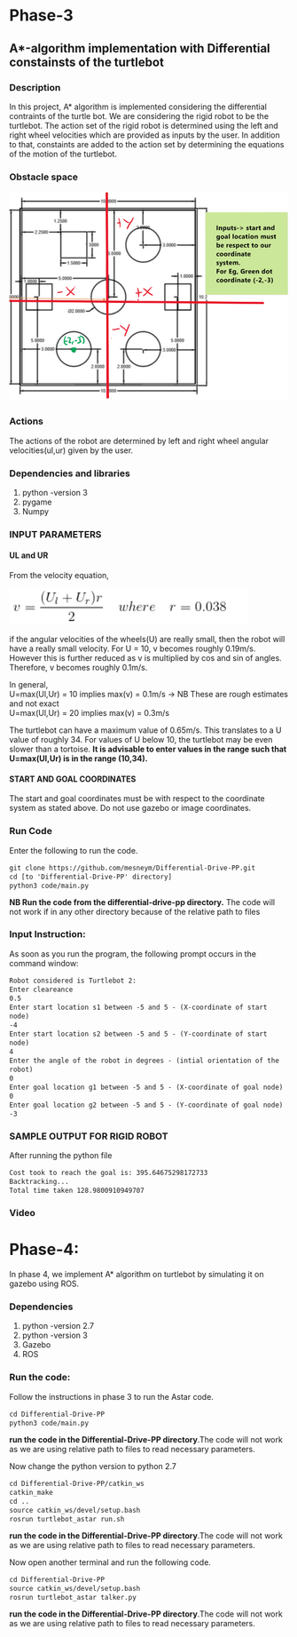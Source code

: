# Phase-3
## A*-algorithm implementation with Differential constainsts of the turtlebot
### Description
In this project, A* algorithm is implemented considering the differential contraints of the turtle bot. We are considering the rigid robot to be the turtlebot. The action set of the rigid robot is determined using the left and right wheel velocities which are provided as inputs by the user. In addition to that, constaints are added to the action set by determining the equations of the motion of the turtlebot.

### Obstacle space
![Obstacle space](images/pic2.PNG)
### Actions
The actions of the robot are determined by left and right wheel angular velocities(ul,ur) given by the user.

### Dependencies and libraries
1. python -version 3
2. pygame
3. Numpy


### INPUT PARAMETERS

#### UL and UR
From the velocity equation,

![vel equation](images/vel.png)

if the angular velocities of the wheels(U) are really small, then the robot will have a really small velocity.
For U = 10, v becomes roughly 0.19m/s. However this is further reduced as v is multiplied by cos and sin of angles. Therefore,
v becomes roughly 0.1m/s. 

In general,  
U=max(Ul,Ur) = 10 implies max(v) = 0.1m/s -> NB These are rough estimates and not exact   
U=max(Ul,Ur) = 20 implies max(v) = 0.3m/s

The turtlebot can have a maximum value of 0.65m/s. This translates to a U value of roughly 34. 
For values of U below 10, the turtlebot may be even slower than a tortoise. **It is advisable to enter values in the range
such that U=max(Ul,Ur) is in the range (10,34).**

#### START AND GOAL COORDINATES
The start and goal coordinates must be with respect to the coordinate system as stated above. Do not use gazebo or image coordinates.


### Run Code
Enter the following to run the code.

```
git clone https://github.com/mesneym/Differential-Drive-PP.git
cd [to 'Differential-Drive-PP' directory]
python3 code/main.py
```

**NB Run the code from the differential-drive-pp directory.** The code will not work if in any other directory
because of the relative path to files

### Input Instruction:
As soon as you run the program, the following prompt occurs in the command window:
```
Robot considered is Turtlebot 2:
Enter cleareance
0.5
Enter start location s1 between -5 and 5 - (X-coordinate of start node)
-4
Enter start location s2 between -5 and 5 - (Y-coordinate of start node)
4
Enter the angle of the robot in degrees - (intial orientation of the robot)
0
Enter goal location g1 between -5 and 5 - (X-coordinate of goal node)
0
Enter goal location g2 between -5 and 5 - (Y-coordinate of goal node)
-3
```

### SAMPLE OUTPUT FOR RIGID ROBOT
After running the python file
```
Cost took to reach the goal is: 395.64675298172733
Backtracking...
Total time taken 128.9800910949707
```

### Video

# Phase-4:
In phase 4, we implement A* algorithm on turtlebot by simulating it on gazebo using ROS.

<!--### Gazebo world:-->
<!--The turtlebot obstacle space in gazebo is given below:-->
<!--![Gazebo World](images/gazeboworld.png)-->

### Dependencies 
1. python -version 2.7
2. python -version 3
3. Gazebo
4. ROS

### Run the code:
Follow the instructions in phase 3 to run the Astar code.
```
cd Differential-Drive-PP
python3 code/main.py
```
**run the code in the Differential-Drive-PP directory**.The code will not work as we are using relative path to files
to read necessary parameters.

Now change the python version to python 2.7
```
cd Differential-Drive-PP/catkin_ws
catkin_make
cd ..
source catkin_ws/devel/setup.bash
rosrun turtlebot_astar run.sh
```
**run the code in the Differential-Drive-PP directory**.The code will not work as we are using relative path to files
to read necessary parameters.

Now open another terminal and run the following code.
```
cd Differential-Drive-PP
source catkin_ws/devel/setup.bash 
rosrun turtlebot_astar talker.py 
```
**run the code in the Differential-Drive-PP directory**.The code will not work as we are using relative path to files
to read necessary parameters.

